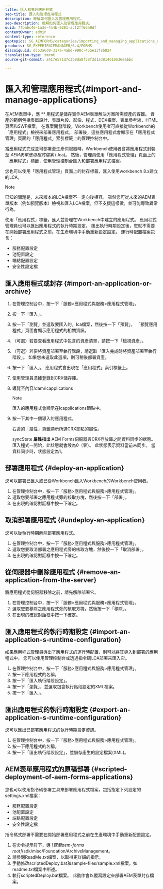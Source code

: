 ```yaml
---
title: 匯入和管理應用程式
seo-title: 匯入和管理應用程式
description: 瞭解如何匯入及管理應用程式。
seo-description: 瞭解如何匯入及管理應用程式。
uuid: 7fba6c4e-1a3e-4a4b-9201-acf2ff66a9df
contentOwner: admin
content-type: reference
geptopics: SG_AEMFORMS/categories/importing_and_managing_applications_and_archives
products: SG_EXPERIENCEMANAGER/6.4/FORMS
discoiquuid: dc53a6d0-317a-4abd-990c-455e13f8b824
translation-type: tm+mt
source-git-commit: a417e571d7c3b8da8f38f3d1ad814610636eabbc

---
```



# 匯入和管理應用程式{#import-and-manage-applications}

在AEM表單中，應 ** 用程式是儲存實作AEM表單解決方案所需資產的容器。 資產的範例包括表單設計、表單片段、影像、程式、DDX檔案、表單參考線、HTML頁面和SWF檔案。 在專案開發階段，Workbench使用者可直接從Workbench的「應用程式」檢視來部署應用程式。 部署後，這些應用程式會顯示在「應用程式管理」頁面的「應用程式」索引標籤上的管理控制台中。

當應用程式完成並可部署至生產伺服器時，Workbench使用者會將應用程式封裝至 *AEM表單應用程式檔案* (.lca)。 然後，管理員使用「應用程式管理」頁面上的「應用程式」標籤，使用管理控制台匯入和部署應用程式檔案。

您也可以使用「應用程式管理」頁面上的封存標籤，匯入使用workbench 8.x建立的LCA。

>[!NOTE]
>
>已知的問題是，未來版本的LCA檔案不一定向後相容。 雖然您可從未來的AEM表單版本（例如預覽版本）檢視和匯入LCA檔案，但不支援這樣做，並可能導致異常行為。

使用「應用程式」標籤，匯入並管理在Workbench中建立的應用程式。 應用程式管理員也可以匯出應用程式的執行時期設定。 匯出執行時期設定後，您就不需要在開始部署應用程式之前，在生產環境中手動重新設定設定。 運行時配置檔案包含：

* 服務配置設定
* 池配置設定
* 端點配置設定
* 安全性設定檔

## 匯入應用程式或封存 {#import-an-application-or-archive}

1. 在管理控制台中，按一下「服務>應用程式與服務>應用程式管理」。
1. 按一下「匯入」。
1. 按一下「瀏覽」並選取要匯入的。lca檔案，然後按一下「預覽」。 「預覽應用程式」頁面會顯示應用程式的相關資訊。
1. （可選）若要查看應用程式中包含的資產清單，請按一下「檢視資產」。
1. （可選）若要將資產部署至執行階段，請選取「匯入完成時將資產部署至執行階段」。 如果您未選取此選項，則可稍後部署資產。
1. 按一下「匯入」。 應用程式會出現在「應用程式」索引標籤上。
1. 使用管理員憑據登錄到CRX儲存庫。
1. 導覽至內容/dam/lcapplications

   >[!NOTE]
   >
   >匯入的應用程式會顯示在lcapplications節點中。

1. 按一下其中一個導入的應用程式。

   右邊的「屬性」頁籤顯示所選CRX節點的屬性。

   syncState **屬性指出** AEM Forms伺服器與CRX存放庫之間資料同步的狀態。 匯入程式一開始，此狀態就會設為0（零）。 此狀態表示資料當前未同步。 當資料同步時，狀態設定為1。

## 部署應用程式 {#deploy-an-application}

您可以部署已匯入或已從Workbench匯入Workbench的Workbench使用者。

1. 在管理控制台中，按一下「服務>應用程式與服務>應用程式管理」。
1. 選取您要部署之應用程式旁的核取方塊，然後按一下「部署」。
1. 在出現的確認對話框中按一下確定。

## 取消部署應用程式 {#undeploy-an-application}

您可以從執行時期解除部署應用程式。

1. 在管理控制台中，按一下「服務>應用程式與服務>應用程式管理」。
1. 選取您要取消部署之應用程式旁的核取方塊，然後按一下「取消部署」。
1. 在出現的確認對話框中按一下確定。

## 從伺服器中刪除應用程式 {#remove-an-application-from-the-server}

將應用程式從伺服器移除之前，請先解除部署它。

1. 在管理控制台中，按一下「服務>應用程式與服務>應用程式管理」。
1. 選取您要移除之應用程式旁的核取方塊，然後按一下「移除」。
1. 在出現的確認對話框中按一下確定。

## 匯入應用程式的執行時期設定 {#import-an-application-s-runtime-configuration}

如果應用程式管理員導出了應用程式的運行時配置，則可以將其導入到部署的應用程式中。 您可以使用管理控制台或透過指令碼LCA部署來匯入它。

1. 在管理控制台中，按一下「服務>應用程式與服務>應用程式管理」。
1. 按一下應用程式的名稱。
1. 按一下「匯入執行階段設定」。
1. 按一下「瀏覽」，並選取包含執行階段設定的XML檔案。
1. 按一下「匯入」。

## 匯出應用程式的執行時期設定 {#export-an-application-s-runtime-configuration}

您可以匯出已部署應用程式的執行時期設定資訊。

1. 在管理控制台中，按一下「服務>應用程式與服務>應用程式管理」。
1. 按一下應用程式的名稱。
1. 按一下「匯出執行階段設定」，並儲存產生的設定檔案(XML)。

## AEM表單應用程式的原稿部署 {#scripted-deployment-of-aem-forms-applications}

您也可以使用指令碼部署工具來部署應用程式檔案，包括指定下列設定的settings.xml檔案：

* 服務配置設定
* 池配置設定
* 端點配置設定
* 安全性設定檔

指令碼式部署不需要在開始部署應用程式之前在生產環境中手動重新配置設定。

1. 在命令提示符下，導 *[覽至aem-forms root]*/sdk/misc/Foundation/ArchiveManagement。
1. 請參閱ReadMe.txt檔案，以取得更詳細的指示。
1. 手動修改scriptedDeploy.bat和sample-files/sample.xml檔案，如readme.txt檔案中所述。
1. 執行scriptedDeploy.bat檔案。 此動作會以覆寫設定來部署AEM表單封存檔案。

